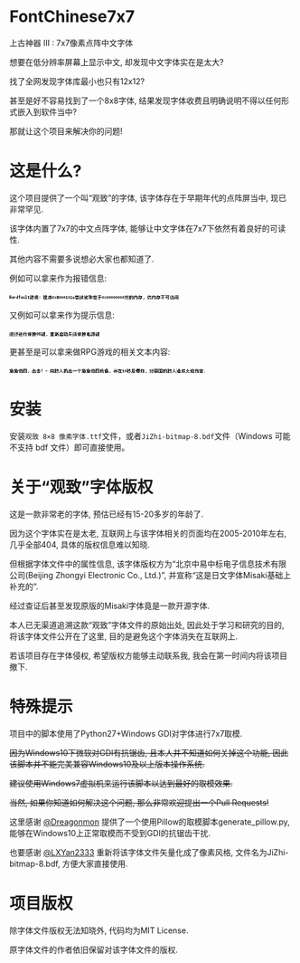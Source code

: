 # FontChinese7x7

上古神器 III : 7x7像素点阵中文字体

想要在低分辨率屏幕上显示中文, 却发现中文字体实在是太大?

找了全网发现字体库最小也只有12x12?

甚至是好不容易找到了一个8x8字体, 结果发现字体收费且明确说明不得以任何形式嵌入到软件当中?

那就让这个项目来解决你的问题!

# 这是什么?

这个项目提供了一个叫“观致”的字体, 该字体存在于早期年代的点阵屏当中, 现已非常罕见.

该字体内置了7x7的中文点阵字体, 能够让中文字体在7x7下依然有着良好的可读性.

其他内容不需要多说想必大家也都知道了.

例如可以拿来作为报错信息:

![7x7报错测试](test1.png)

又例如可以拿来作为提示信息:

![7x7提示测试](test2.png)

更甚至是可以拿来做RPG游戏的相关文本内容:

![7x7游戏内容测试](test3.png)

# 安装

安装`观致 8×8 像素字体.ttf`文件，或者`JiZhi-bitmap-8.bdf`文件（Windows 可能不支持 bdf 文件）即可直接使用。

# 关于“观致”字体版权

这是一款非常老的字体, 预估已经有15-20多岁的年龄了.

因为这个字体实在是太老, 互联网上与该字体相关的页面均在2005-2010年左右, 几乎全部404, 具体的版权信息难以知晓. 

但根据字体文件中的属性信息, 该字体版权方为“北京中易中标电子信息技术有限公司(Beijing Zhongyi Electronic Co., Ltd.)”, 并宣称“这是日文字体Misaki基础上补充的”.

经过查证后甚至发现原版的Misaki字体竟是一款开源字体.

本人已无渠道追溯这款“观致”字体文件的原始出处, 因此处于学习和研究的目的, 将该字体文件公开在了这里, 目的是避免这个字体消失在互联网上.

若该项目存在字体侵权, 希望版权方能够主动联系我, 我会在第一时间内将该项目撤下.

# 特殊提示

项目中的脚本使用了Python27+Windows GDI对字体进行7x7取模.

~~因为Windows10下微软对GDI有抗锯齿, 且本人并不知道如何关掉这个功能, 因此该脚本并不能完美兼容Windows10及以上版本操作系统.~~

~~建议使用Windows7虚拟机来运行该脚本以达到最好的取模效果.~~

~~当然, 如果你知道如何解决这个问题, 那么非常欢迎提出一个Pull Requests!~~

这里感谢 [@Dreagonmon](https://github.com/Dreagonmon) 提供了一个使用Pillow的取模脚本generate_pillow.py, 能够在Windows10上正常取模而不受到GDI的抗锯齿干扰. 

也要感谢 [@LXYan2333](https://github.com/LXYan2333) 重新将该字体文件矢量化成了像素风格, 文件名为JiZhi-bitmap-8.bdf, 方便大家直接使用.

# 项目版权

除字体文件版权无法知晓外, 代码均为MIT License.

原字体文件的作者依旧保留对该字体文件的版权.

